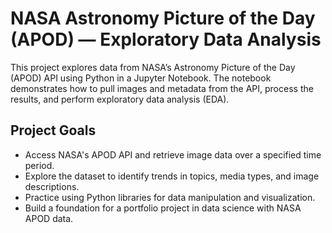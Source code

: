 # NASA Astronomy Picture of the Day (APOD) — Exploratory Data Analysis

This project explores data from NASA’s Astronomy Picture of the Day (APOD) API using Python in a Jupyter Notebook. The notebook demonstrates how to pull images and metadata from the API, process the results, and perform exploratory data analysis (EDA).

## Project Goals
- Access NASA's APOD API and retrieve image data over a specified time period.  
- Explore the dataset to identify trends in topics, media types, and image descriptions.  
- Practice using Python libraries for data manipulation and visualization.  
- Build a foundation for a portfolio project in data science with NASA APOD data.
